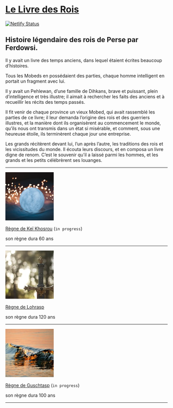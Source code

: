# [Le Livre des Rois](https://www.lelivredesrois.com/)

[![Netlify Status](https://api.netlify.com/api/v1/badges/ce361110-8082-440c-938a-267a21d43f05/deploy-status)](https://app.netlify.com/sites/lelivredesrois/deploys)

## Histoire légendaire des rois de Perse par Ferdowsi.

Il y avait un livre des temps anciens, dans lequel étaient écrites beaucoup d’histoires.

Tous les Mobeds en possédaient des parties, chaque homme intelligent en portait un fragment avec lui.

Il y avait un Pehlewan, d’une famille de Dihkans, brave et puissant, plein d’intelligence et très illustre; il aimait à rechercher les faits des anciens et à recueillir les récits des temps passés.

Il fit venir de chaque province un vieux Mobed, qui avait rassemblé les parties de ce livre; il leur demanda l’origine des rois et des guerriers illustres, et la manière dont ils organisèrent au commencement le monde, qu’ils nous ont transmis dans un état si misérable, et comment, sous une heureuse étoile, ils terminèrent chaque jour une entreprise.

Les grands récitèrent devant lui, l’un après l’autre, les traditions des rois et les vicissitudes du monde. Il écouta leurs discours, et en composa un livre digne de renom. C’est le souvenir qu’il a laissé parmi les hommes, et les grands et les petits célébrèrent ses louanges.

---

![regne-de-khosrou](src/images/regne-khosrou.jpeg)

[Règne de Keï Khosrou](https://www.lelivredesrois.com/regne-de-khosrou/) (`in progress`)

son règne dura 60 ans

---

![regne-de-lohrasp](src/images/regne-lohrasp.jpeg)

[Règne de Lohrasp](https://www.lelivredesrois.com/regne-de-lohrasp/)

son règne dura 120 ans

---

![regne-de-guschtasp](src/images/regne-guschtasp.jpeg)

[Règne de Guschtasp](https://www.lelivredesrois.com/regne-de-guschtasp/) (`in progress`)

son règne dura 100 ans

---
